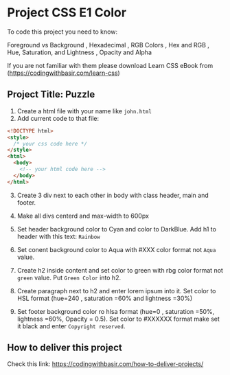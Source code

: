 # Project CSS E1 Color

To code this project you need to know:

Foreground vs Background
, Hexadecimal
, RGB Colors
, Hex and RGB
, Hue, Saturation, and Lightness
, Opacity and Alpha

If you are not familiar with them please download Learn CSS eBook from (https://codingwithbasir.com/learn-css)

## Project Title: Puzzle

1. Create a html file with your name like `john.html`
2. Add current code to that file:

```html
<!DOCTYPE html>
<style>
  /* your css code here */
</style>
<html>
  <body>
    <!-- your html code here -->
  </body>
</html>
```

3. Create 3 div next to each other in body with class header, main and footer.

4. Make all divs centerd and max-width to 600px

5. Set header background color to Cyan and color to DarkBlue. Add h1 to header with this text: `Rainbow`

6. Set conent background color to Aqua with #XXX color format not `Aqua` value.

7. Create h2 inside content and set color to green with rbg color format not `green` value. Put `Green Color` into h2.

8. Create paragraph next to h2 and enter lorem ipsum into it. Set color to HSL format (hue=240 , saturation =60% and lightness =30%)

9. Set footer background color ro hlsa format (hue=0 , saturation =50%, lightness =60%, Opacity = 0.5). Set color to #XXXXXX format make set it black and enter `Copyright reserved`.

## How to deliver this project

Check this link: https://codingwithbasir.com/how-to-deliver-projects/
